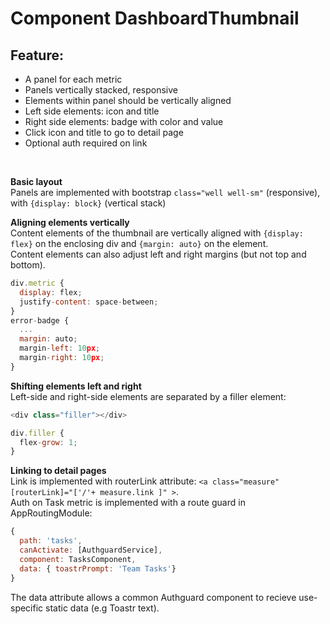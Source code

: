 # Component DashboardThumbnail

## Feature:
- A panel for each metric
- Panels vertically stacked, responsive
- Elements within panel should be vertically aligned
- Left side elements: icon and title
- Right side elements: badge with color and value
- Click icon and title to go to detail page
- Optional auth required on link
<br/>

**Basic layout**  
Panels are implemented with bootstrap `class="well well-sm"` (responsive), with `{display: block}` (vertical stack)

**Aligning elements vertically**  
Content elements of the thumbnail are vertically aligned with `{display: flex}` on the enclosing div and `{margin: auto}` on the element.  
Content elements can also adjust left and right margins (but not top and bottom).
```javascript
div.metric {
  display: flex;
  justify-content: space-between;
}
error-badge {
  ...
  margin: auto;
  margin-left: 10px;
  margin-right: 10px;
}
```

**Shifting elements left and right**  
Left-side and right-side elements are separated by a filler element:
```javascript
<div class="filler"></div>

div.filler {
  flex-grow: 1;
}
```

**Linking to detail pages**  
Link is implemented with routerLink attribute:
  `<a class="measure" [routerLink]="['/'+ measure.link ]" >`.  
Auth on Task metric is implemented with a route guard in AppRoutingModule:  
```javascript
{ 
  path: 'tasks', 
  canActivate: [AuthguardService], 
  component: TasksComponent, 
  data: { toastrPrompt: 'Team Tasks'} 
}
```
The data attribute allows a common Authguard component to recieve use-specific static data (e.g Toastr text).